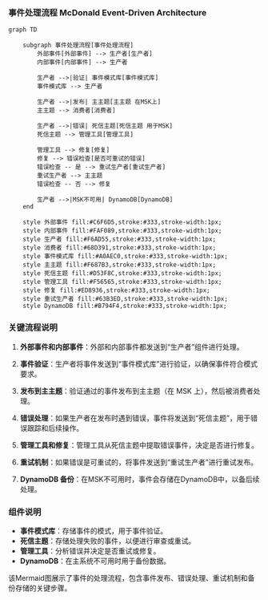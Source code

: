 ### 事件处理流程 McDonald Event-Driven Architecture

```mermaid
graph TD

    subgraph 事件处理流程[事件处理流程]
        外部事件[外部事件] --> 生产者[生产者]
        内部事件[内部事件] --> 生产者
        
        生产者 -->|验证| 事件模式库[事件模式库]
        事件模式库 --> 生产者

        生产者 -->|发布| 主主题[主主题 在MSK上]
        主主题 --> 消费者[消费者]
        
        生产者 -->|错误| 死信主题[死信主题 用于MSK]
        死信主题 --> 管理工具[管理工具]

        管理工具 --> 修复[修复]
        修复 --> 错误检查[是否可重试的错误]
        错误检查 -- 是 --> 重试生产者[重试生产者]
        重试生产者 --> 主主题
        错误检查 -- 否 --> 修复

        生产者 -->|MSK不可用| DynamoDB[DynamoDB]
    end
    
    style 外部事件 fill:#C6F6D5,stroke:#333,stroke-width:1px;
    style 内部事件 fill:#FAF089,stroke:#333,stroke-width:1px;
    style 生产者 fill:#F6AD55,stroke:#333,stroke-width:1px;
    style 消费者 fill:#68D391,stroke:#333,stroke-width:1px;
    style 事件模式库 fill:#A0AEC0,stroke:#333,stroke-width:1px;
    style 主主题 fill:#F687B3,stroke:#333,stroke-width:1px;
    style 死信主题 fill:#D53F8C,stroke:#333,stroke-width:1px;
    style 管理工具 fill:#F56565,stroke:#333,stroke-width:1px;
    style 修复 fill:#ED8936,stroke:#333,stroke-width:1px;
    style 重试生产者 fill:#63B3ED,stroke:#333,stroke-width:1px;
    style DynamoDB fill:#B794F4,stroke:#333,stroke-width:1px;
```

### 关键流程说明

1. **外部事件和内部事件**：外部和内部事件都发送到“生产者”组件进行处理。
   
2. **事件验证**：生产者将事件发送到“事件模式库”进行验证，以确保事件符合模式要求。

3. **发布到主主题**：验证通过的事件发布到主主题（在 MSK 上），然后被消费者处理。

4. **错误处理**：如果生产者在发布时遇到错误，事件将发送到“死信主题”，用于错误跟踪和后续操作。

5. **管理工具和修复**：管理工具从死信主题中提取错误事件，决定是否进行修复。

6. **重试机制**：如果错误是可重试的，将事件发送到“重试生产者”进行重试发布。

7. **DynamoDB 备份**：在MSK不可用时，事件会存储在DynamoDB中，以备后续处理。

### 组件说明

- **事件模式库**：存储事件的模式，用于事件验证。
- **死信主题**：存储处理失败的事件，以便进行审查或重试。
- **管理工具**：分析错误并决定是否重试或修复。
- **DynamoDB**：在主系统不可用时用于备份数据。

该Mermaid图展示了事件的处理流程，包含事件发布、错误处理、重试机制和备份存储的关键步骤。
